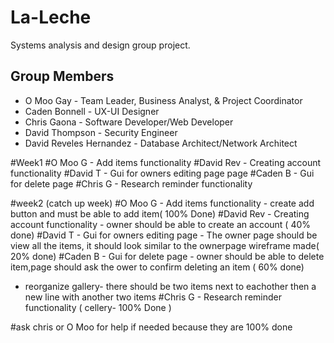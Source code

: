 # La-Leche
Systems analysis and design group project.

## Group Members
* O Moo Gay - Team Leader, Business Analyst, & Project Coordinator
* Caden Bonnell - UX-UI Designer
* Chris Gaona - Software Developer/Web Developer
* David Thompson - Security Engineer
* David Reveles Hernandez - Database Architect/Network Architect

#Week1
#O Moo G - Add items functionality
#David Rev - Creating account functionality
#David T - Gui for owners editing page page
#Caden B - Gui for delete page
#Chris G - Research reminder functionality

#week2 (catch up week)
#O Moo G - Add items functionality - create add button and must be able to add item( 100% Done)
#David Rev - Creating account functionality - owner should be able to create an account ( 40% done)
#David T - Gui for owners editing page - The owner page should be view all the items, it should look similar to the ownerpage wireframe made( 20% done)
#Caden B - Gui for delete page - owner should be able to delete item,page should ask the ower to confirm deleting an item ( 60% done)
- reorganize gallery- there should be two items next to eachother then a new line with another two items
#Chris G - Research reminder functionality ( cellery- 100% Done )

#ask chris or O Moo for help if needed because they are 100% done